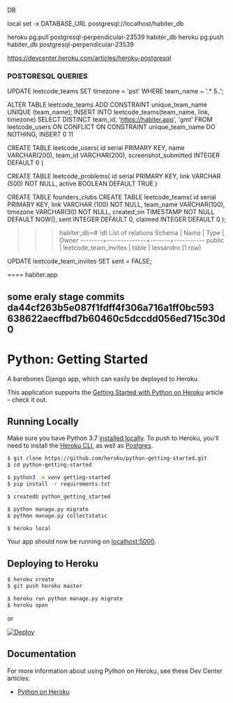 
DB

local
set -x DATABASE_URL postgresql://localhost/habiter_db

heroku pg:pull postgresql-perpendicular-23539 habiter_db
heroku pg:push habiter_db postgresql-perpendicular-23539

https://devcenter.heroku.com/articles/heroku-postgresql

### POSTGRESQL QUERIES

UPDATE leetcode_teams SET timezone = 'pst' WHERE team_name ~ '.* 5..';

ALTER TABLE leetcode_teams ADD CONSTRAINT unique_team_name UNIQUE (team_name);
INSERT INTO leetcode_teams(team_name, link, timezone) SELECT DISTINCT team_id, 'https://habiter.app', 'gmt' FROM leetcode_users ON CONFLICT ON CONSTRAINT unique_team_name DO NOTHING;
INSERT 0 11

CREATE TABLE leetcode_users(
	id serial PRIMARY KEY,
    name VARCHAR(200),
    team_id VARCHAR(200),
    screenshot_submitted INTEGER DEFAULT 0
)

CREATE TABLE leetcode_problems(
   id serial PRIMARY KEY,
   link VARCHAR (500) NOT NULL,
   active BOOLEAN DEFAULT TRUE
)

CREATE TABLE founders_clubs
CREATE TABLE leetcode_teams(
   id serial PRIMARY KEY,
   link VARCHAR (100) NOT NULL,
   team_name VARCHAR(100),
   timezone VARCHAR(30) NOT NULL,
   created_on TIMESTAMP NOT NULL DEFAULT NOW(),
   sent INTEGER DEFAULT 0,
   claimed INTEGER DEFAULT 0
);

>>> habiter_db=# \dt
             List of relations
 Schema |     Name     | Type  |   Owner
--------+--------------+-------+-----------
 public | leetcode_team_invites | table | lessandro
(1 row)

UPDATE leetcode_team_invites SET sent = FALSE;


====
habiter.app

some eraly stage commits
da44cf263b5e087f1fdff4f306a716a1ff0bc593
638622aecffbd7b60460c5dccdd056ed715c30d0
-----
# Python: Getting Started

A barebones Django app, which can easily be deployed to Heroku.

This application supports the [Getting Started with Python on Heroku](https://devcenter.heroku.com/articles/getting-started-with-python) article - check it out.

## Running Locally

Make sure you have Python 3.7 [installed locally](http://install.python-guide.org). To push to Heroku, you'll need to install the [Heroku CLI](https://devcenter.heroku.com/articles/heroku-cli), as well as [Postgres](https://devcenter.heroku.com/articles/heroku-postgresql#local-setup).

```sh
$ git clone https://github.com/heroku/python-getting-started.git
$ cd python-getting-started

$ python3 -m venv getting-started
$ pip install -r requirements.txt

$ createdb python_getting_started

$ python manage.py migrate
$ python manage.py collectstatic

$ heroku local
```

Your app should now be running on [localhost:5000](http://localhost:5000/).

## Deploying to Heroku

```sh
$ heroku create
$ git push heroku master

$ heroku run python manage.py migrate
$ heroku open
```
or

[![Deploy](https://www.herokucdn.com/deploy/button.svg)](https://heroku.com/deploy)

## Documentation

For more information about using Python on Heroku, see these Dev Center articles:

- [Python on Heroku](https://devcenter.heroku.com/categories/python)
